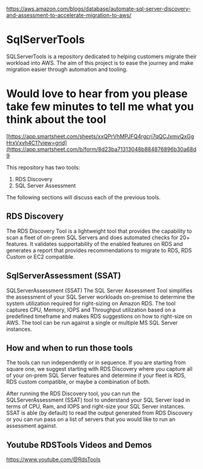 https://aws.amazon.com/blogs/database/automate-sql-server-discovery-and-assessment-to-accelerate-migration-to-aws/

# SqlServerTools
SQLServerTools is a repository dedicated to helping customers migrate their workload into AWS. The aim of this project is to ease the journey and make migration easier through automation and tooling.
# Would love to hear from you  please take few minutes to tell me what you think about the tool
[https://app.smartsheet.com/sheets/xxQPrVhMPJFQ4rgcrj7qQCJxmvQxGgHrxVxvh4C1?view=grid](https://app.smartsheet.com/b/form/8d23ba71313048b884876896b30a68d9


This repository has two tools:


1. RDS Discovery
2. SQL Server Assessment

 
The following sections will discuss each of the previous tools.

## RDS Discovery 
The RDS Discovery Tool is a lightweight tool that provides the capability to scan a fleet of on-prem SQL Servers and does automated checks for 20+ features. It validates supportability of the enabled features on RDS and generates a report that provides recommendations to migrate to RDS, RDS Custom or EC2 compatible.

## SqlServerAssessment (SSAT)
SQLServerAssessment (SSAT) The SQL Server Assessment Tool simplifies the assessment of your SQL Server workloads on-premise to determine the system utilization required for right-sizing on Amazon RDS. The tool captures CPU, Memory, IOPS and Throughput utilization based on a predefined timeframe and makes RDS suggestions on how to right-size on AWS. The tool can be run against a single or multiple MS SQL Server instances.

## How and when to run those tools 
 The tools can run independently or in sequence. If you are starting from square one, we suggest starting with RDS Discovery where you capture all of your on-prem SQL Server features and determine if your fleet is RDS, RDS custom compatible, or maybe a combination of both.
 
After running the RDS Discovery tool, you can run the SQLServerAssessment (SSAT) tool to understand your SQL Server load in terms of CPU, Ram, and IOPS and right-size your SQL Server instances. SSAT is able (by default) to read the output generated from RDS Discovery or you can run pass on a list of servers that you would like to run an assessment against.
## Youtube RDSTools Videos and Demos 
https://www.youtube.com/@RdsTools



